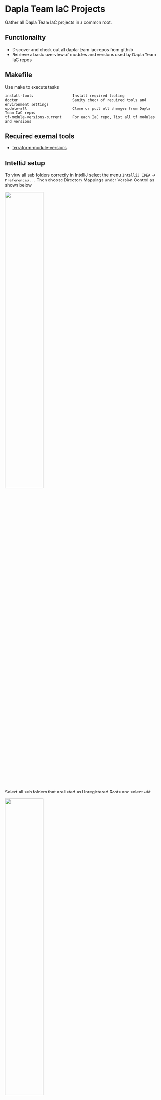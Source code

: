 # Dapla Team IaC Projects

Gather all Dapla Team IaC projects in a common root.


## Functionality

* Discover and check out all dapla-team iac repos from github
* Retrieve a basic overview of modules and versions used by Dapla Team IaC repos

## Makefile

Use make to execute tasks 

```
install-tools                  Install required tooling
doctor                         Sanity check of required tools and environment settings
update-all                     Clone or pull all changes from Dapla Team IaC repos
tf-module-versions-current     For each IaC repo, list all tf modules and versions
```

## Required exernal tools

* [terraform-module-versions](https://github.com/keilerkonzept/terraform-module-versions)


## IntelliJ setup

To view all sub folders correctly in IntelliJ select the menu `IntelliJ IDEA` -> `Preferences...` 
Then choose Directory Mappings under Version Control as shown below:

<img src="/Users/bjornandre/code/ssb/mod-sirius/dapla-team-iac-projects/images/idea-directory-mappings.png" height="50%" width="50%"/>

Select all sub folders that are listed as Unregistered Roots and select `Add`:

<img src="/Users/bjornandre/code/ssb/mod-sirius/dapla-team-iac-projects/images/idea-directory-mappings-add.png" height="50%" width="50%"/>

Now you should be able to commit changes for each individual IaC repository into GitHub.